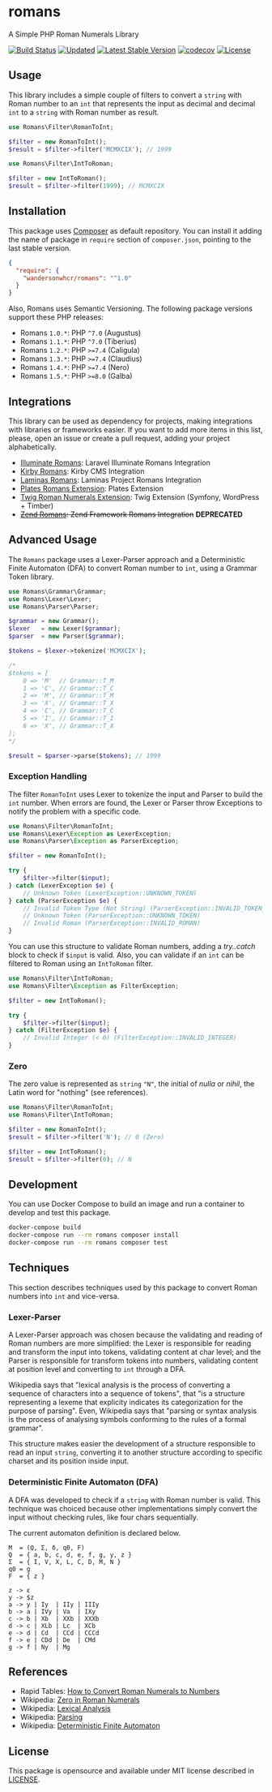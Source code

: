 # romans

A Simple PHP Roman Numerals Library

[![Build Status](https://github.com/wandersonwhcr/romans/actions/workflows/test.yml/badge.svg?branch=main)](https://github.com/wandersonwhcr/romans/actions/workflows/test.yml?query=branch%3Amain)
[![Updated](https://github.com/wandersonwhcr/romans/actions/workflows/updated.yml/badge.svg)](https://github.com/wandersonwhcr/romans/actions/workflows/updated.yml)
[![Latest Stable Version](https://poser.pugx.org/wandersonwhcr/romans/v/stable?format=flat)](https://packagist.org/packages/wandersonwhcr/romans)
[![codecov](https://codecov.io/gh/wandersonwhcr/romans/branch/main/graph/badge.svg)](https://codecov.io/gh/wandersonwhcr/romans)
[![License](https://poser.pugx.org/wandersonwhcr/romans/license?format=flat)](https://packagist.org/packages/wandersonwhcr/romans)

## Usage

This library includes a simple couple of filters to convert a `string` with
Roman number to an `int` that represents the input as decimal and decimal `int`
to a `string` with Roman number as result.

```php
use Romans\Filter\RomanToInt;

$filter = new RomanToInt();
$result = $filter->filter('MCMXCIX'); // 1999
```

```php
use Romans\Filter\IntToRoman;

$filter = new IntToRoman();
$result = $filter->filter(1999); // MCMXCIX
```

## Installation

This package uses
[Composer](https://packagist.org/packages/wandersonwhcr/romans) as default
repository. You can install it adding the name of package in `require` section
of `composer.json`, pointing to the last stable version.

```json
{
  "require": {
    "wandersonwhcr/romans": "^1.0"
  }
}
```

Also, Romans uses Semantic Versioning. The following package versions support
these PHP releases:

* Romans `1.0.*`: PHP `^7.0` (Augustus)
* Romans `1.1.*`: PHP `^7.0` (Tiberius)
* Romans `1.2.*`: PHP `>=7.4` (Caligula)
* Romans `1.3.*`: PHP `>=7.4` (Claudius)
* Romans `1.4.*`: PHP `>=7.4` (Nero)
* Romans `1.5.*`: PHP `>=8.0` (Galba)

## Integrations

This library can be used as dependency for projects, making integrations with
libraries or frameworks easier. If you want to add more items in this list,
please, open an issue or create a pull request, adding your project
alphabetically.

* [Illuminate Romans](https://github.com/wandersonwhcr/illuminate-romans): Laravel Illuminate Romans Integration
* [Kirby Romans](https://github.com/moevbiz/k3-romans): Kirby CMS Integration
* [Laminas Romans](https://github.com/wandersonwhcr/laminas-romans): Laminas Project Romans Integration
* [Plates Romans Extension](https://github.com/wandersonwhcr/plates-romans): Plates Extension
* [Twig Roman Numerals Extension](https://github.com/EmilMassey/twig-roman-numerals): Twig Extension (Symfony, WordPress + Timber)
* ~~[Zend Romans](https://github.com/wandersonwhcr/zend-romans): Zend Framework Romans Integration~~ **DEPRECATED**

## Advanced Usage

The `Romans` package uses a Lexer-Parser approach and a Deterministic Finite
Automaton (DFA) to convert Roman number to `int`, using a Grammar Token library.

```php
use Romans\Grammar\Grammar;
use Romans\Lexer\Lexer;
use Romans\Parser\Parser;

$grammar = new Grammar();
$lexer   = new Lexer($grammar);
$parser  = new Parser($grammar);

$tokens = $lexer->tokenize('MCMXCIX');

/*
$tokens = [
    0 => 'M'  // Grammar::T_M
    1 => 'C', // Grammar::T_C
    2 => 'M', // Grammar::T_M
    3 => 'X', // Grammar::T_X
    4 => 'C', // Grammar::T_C
    5 => 'I', // Grammar::T_I
    6 => 'X', // Grammar::T_X
];
*/

$result = $parser->parse($tokens); // 1999
```

### Exception Handling

The filter `RomanToInt` uses Lexer to tokenize the input and Parser to build the
`int` number. When errors are found, the Lexer or Parser throw Exceptions to
notify the problem with a specific code.

```php
use Romans\Filter\RomanToInt;
use Romans\Lexer\Exception as LexerException;
use Romans\Parser\Exception as ParserException;

$filter = new RomanToInt();

try {
    $filter->filter($input);
} catch (LexerException $e) {
    // Unknown Token (LexerException::UNKNOWN_TOKEN)
} catch (ParserException $e) {
    // Invalid Token Type (Not String) (ParserException::INVALID_TOKEN_TYPE)
    // Unknown Token (ParserException::UNKNOWN_TOKEN)
    // Invalid Roman (ParserException::INVALID_ROMAN)
}
```

You can use this structure to validate Roman numbers, adding a _try..catch_
block to check if `$input` is valid. Also, you can validate if an `int` can be
filtered to Roman using an `IntToRoman` filter.

```php
use Romans\Filter\IntToRoman;
use Romans\Filter\Exception as FilterException;

$filter = new IntToRoman();

try {
    $filter->filter($input);
} catch (FilterException $e) {
    // Invalid Integer (< 0) (FilterException::INVALID_INTEGER)
}
```

### Zero

The zero value is represented as `string` `"N"`, the initial of _nulla_ or
_nihil_, the Latin word for "nothing" (see references).

```php
use Romans\Filter\RomanToInt;
use Romans\Filter\IntToRoman;

$filter = new RomanToInt();
$result = $filter->filter('N'); // 0 (Zero)

$filter = new IntToRoman();
$result = $filter->filter(0); // N
```

## Development

You can use Docker Compose to build an image and run a container to develop and
test this package.

```bash
docker-compose build
docker-compose run --rm romans composer install
docker-compose run --rm romans composer test
```

## Techniques

This section describes techniques used by this package to convert Roman numbers
into `int` and vice-versa.

### Lexer-Parser

A Lexer-Parser approach was chosen because the validating and reading of Roman
numbers are more simplified: the Lexer is responsible for reading and transform
the input into tokens, validating content at char level; and the Parser is
responsible for transform tokens into numbers, validating content at position
level and converting to `int` through a DFA.

Wikipedia says that "lexical analysis is the process of converting a sequence of
characters into a sequence of tokens", that "is a structure representing a
lexeme that explicity indicates its categorization for the purpose of parsing".
Even, Wikipedia says that "parsing or syntax analysis is the process of
analysing symbols conforming to the rules of a formal grammar".

This structure makes easier the development of a structure responsible to read
an input `string`, converting it to another structure according to specific
charset and its position inside input.

### Deterministic Finite Automaton (DFA)

A DFA was developed to check if a `string` with Roman number is valid. This
technique was choiced because other implementations simply convert the input
without checking rules, like four chars sequentially.

The current automaton definition is declared below.

```plain
M  = (Q, Σ, δ, q0, F)
Q  = { a, b, c, d, e, f, g, y, z }
Σ  = { I, V, X, L, C, D, M, N }
q0 = g
F  = { z }

z -> ε
y -> $z
a -> y | Iy  | IIy | IIIy
b -> a | IVy | Va  | IXy
c -> b | Xb  | XXb | XXXb
d -> c | XLb | Lc  | XCb
e -> d | Cd  | CCd | CCCd
f -> e | CDd | De  | CMd
g -> f | Ny  | Mg
```

## References

* Rapid Tables: [How to Convert Roman Numerals to Numbers](http://www.rapidtables.com/convert/number/how-roman-numerals-to-number.htm)
* Wikipedia: [Zero in Roman Numerals](https://en.wikipedia.org/wiki/Roman_numerals#Zero)
* Wikipedia: [Lexical Analysis](https://en.wikipedia.org/wiki/Lexical_analysis)
* Wikipedia: [Parsing](https://en.wikipedia.org/wiki/Parsing)
* Wikipedia: [Deterministic Finite Automaton](https://en.wikipedia.org/wiki/Deterministic_finite_automaton)

## License

This package is opensource and available under MIT license described in
[LICENSE](https://github.com/wandersonwhcr/romans/blob/main/LICENSE).

